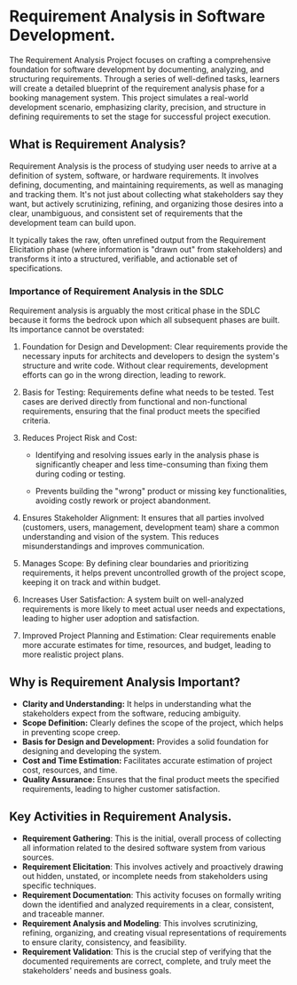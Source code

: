# Requirement Analysis in Software Development.
The Requirement Analysis Project focuses on crafting a comprehensive foundation for software development by documenting, analyzing, and structuring requirements. Through a series of well-defined tasks, learners will create a detailed blueprint of the requirement analysis phase for a booking management system. This project simulates a real-world development scenario, emphasizing clarity, precision, and structure in defining requirements to set the stage for successful project execution.

## What is Requirement Analysis?
Requirement Analysis is the process of studying user needs to arrive at a definition of system, software, or hardware requirements. It involves defining, documenting, and maintaining requirements, as well as managing and tracking them. It's not just about collecting what stakeholders say they want, but actively scrutinizing, refining, and organizing those desires into a clear, unambiguous, and consistent set of requirements that the development team can build upon.

It typically takes the raw, often unrefined output from the Requirement Elicitation phase (where information is "drawn out" from stakeholders) and transforms it into a structured, verifiable, and actionable set of specifications.

### Importance of Requirement Analysis in the SDLC
Requirement analysis is arguably the most critical phase in the SDLC because it forms the bedrock upon which all subsequent phases are built. Its importance cannot be overstated:

1. Foundation for Design and Development: Clear requirements provide the necessary inputs for architects and developers to design the system's structure and write code. Without clear requirements, development efforts can go in the wrong direction, leading to rework.

2. Basis for Testing: Requirements define what needs to be tested. Test cases are derived directly from functional and non-functional requirements, ensuring that the final product meets the specified criteria.

3. Reduces Project Risk and Cost:

    * Identifying and resolving issues early in the analysis phase is significantly cheaper and less time-consuming than fixing them during coding or testing.

    * Prevents building the "wrong" product or missing key functionalities, avoiding costly rework or project abandonment.

4. Ensures Stakeholder Alignment: It ensures that all parties involved (customers, users, management, development team) share a common understanding and vision of the system. This reduces misunderstandings and improves communication.

5. Manages Scope: By defining clear boundaries and prioritizing requirements, it helps prevent uncontrolled growth of the project scope, keeping it on track and within budget.

6. Increases User Satisfaction: A system built on well-analyzed requirements is more likely to meet actual user needs and expectations, leading to higher user adoption and satisfaction.

7. Improved Project Planning and Estimation: Clear requirements enable more accurate estimates for time, resources, and budget, leading to more realistic project plans.

## Why is Requirement Analysis Important?
  * **Clarity and Understanding:** It helps in understanding what the stakeholders expect from the software, reducing ambiguity.
  * **Scope Definition:** Clearly defines the scope of the project, which helps in preventing scope creep.
  * **Basis for Design and Development:** Provides a solid foundation for designing and developing the system.
  * **Cost and Time Estimation:** Facilitates accurate estimation of project cost, resources, and time.
  * **Quality Assurance:** Ensures that the final product meets the specified requirements, leading to higher customer satisfaction.

## Key Activities in Requirement Analysis.
  * **Requirement Gathering**: This is the initial, overall process of collecting all information related to the desired software system from various sources.
* **Requirement Elicitation**: This involves actively and proactively drawing out hidden, unstated, or incomplete needs from stakeholders using specific techniques.
* **Requirement Documentation**: This activity focuses on formally writing down the identified and analyzed requirements in a clear, consistent, and traceable manner.
* **Requirement Analysis and Modeling**: This involves scrutinizing, refining, organizing, and creating visual representations of requirements to ensure clarity, consistency, and feasibility.
* **Requirement Validation**: This is the crucial step of verifying that the documented requirements are correct, complete, and truly meet the stakeholders' needs and business goals.
